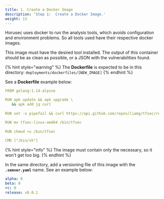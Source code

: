 ```yaml
---
title: 1. Create a Docker Image
description: 'Step 1:  Create a Docker Image.'
weight: 13
---
```



Horusec uses docker to run the analysis tools, which avoids configuration and environment problems. So all tools used have their respective docker images.

This image must have the desired tool installed.  The output of this container should be as clean as possible, or a JSON with the vulnerabilities found.

{% hint style="warning" %}
The **Dockerfile** is expected to be in this directory:  `deployments/dockerfiles/[NEW_IMAGE]`
{% endhint %}

See a **Dockerfile** example below: 

```yaml
FROM golang:1.14-alpine

RUN apk update && apk upgrade \
   && apk add jq curl
   
RUN set -o pipefail && curl https://api.github.com/repos/liamg/tfsec/releases/latest | jq -r ".assets[] | select(.name | contains(\"tfsec-linux-amd64\")) | .browser_download_url" | xargs wget

RUN mv tfsec-linux-amd64 /bin/tfsec
 
RUN chmod +x /bin/tfsec
 
CMD ["/bin/sh"]
```

{% hint style="info" %}
The image must contain only the necessary, so it won't get too big.
{% endhint %}

In the same directory, add a versioning file of this image with the  **`.semver.yaml`** name.  See an example below: 

```yaml
alpha: 0
beta: 0
rc: 0
release: v0.0.1
```
